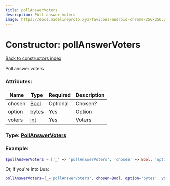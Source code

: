 ```yaml
---
title: pollAnswerVoters
description: Poll answer voters
image: https://docs.madelineproto.xyz/favicons/android-chrome-256x256.png
---
```

# Constructor: pollAnswerVoters  
[Back to constructors index](index.md)



Poll answer voters

### Attributes:

| Name     |    Type       | Required | Description |
|----------|---------------|----------|-------------|
|chosen|[Bool](../types/Bool.md) | Optional|Chosen?|
|option|[bytes](../types/bytes.md) | Yes|Option|
|voters|[int](../types/int.md) | Yes|Voters|



### Type: [PollAnswerVoters](../types/PollAnswerVoters.md)


### Example:

```php
$pollAnswerVoters = ['_' => 'pollAnswerVoters', 'chosen' => Bool, 'option' => 'bytes', 'voters' => int];
```  


Or, if you're into Lua:

```lua
pollAnswerVoters={_='pollAnswerVoters', chosen=Bool, option='bytes', voters=int}

```


